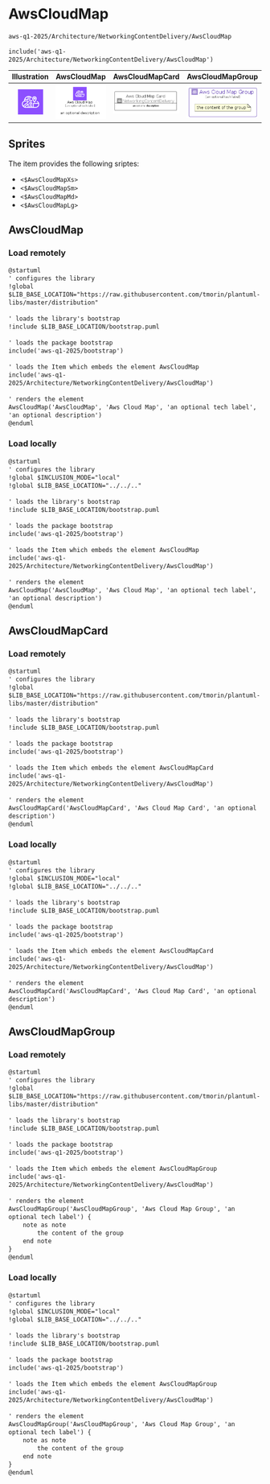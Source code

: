 # AwsCloudMap


```text
aws-q1-2025/Architecture/NetworkingContentDelivery/AwsCloudMap
```

```text
include('aws-q1-2025/Architecture/NetworkingContentDelivery/AwsCloudMap')
```



| Illustration | AwsCloudMap | AwsCloudMapCard | AwsCloudMapGroup |
| :---: | :---: | :---: | :---: |
| ![illustration for Illustration](../../../aws-q1-2025/Architecture/NetworkingContentDelivery/AwsCloudMap.png) | ![illustration for AwsCloudMap](../../../aws-q1-2025/Architecture/NetworkingContentDelivery/AwsCloudMap.Local.png) | ![illustration for AwsCloudMapCard](../../../aws-q1-2025/Architecture/NetworkingContentDelivery/AwsCloudMapCard.Local.png) | ![illustration for AwsCloudMapGroup](../../../aws-q1-2025/Architecture/NetworkingContentDelivery/AwsCloudMapGroup.Local.png) |



## Sprites
The item provides the following sriptes:

- `<$AwsCloudMapXs>`
- `<$AwsCloudMapSm>`
- `<$AwsCloudMapMd>`
- `<$AwsCloudMapLg>`





## AwsCloudMap

### Load remotely
```plantuml
@startuml
' configures the library
!global $LIB_BASE_LOCATION="https://raw.githubusercontent.com/tmorin/plantuml-libs/master/distribution"

' loads the library's bootstrap
!include $LIB_BASE_LOCATION/bootstrap.puml

' loads the package bootstrap
include('aws-q1-2025/bootstrap')

' loads the Item which embeds the element AwsCloudMap
include('aws-q1-2025/Architecture/NetworkingContentDelivery/AwsCloudMap')

' renders the element
AwsCloudMap('AwsCloudMap', 'Aws Cloud Map', 'an optional tech label', 'an optional description')
@enduml
```

### Load locally
```plantuml
@startuml
' configures the library
!global $INCLUSION_MODE="local"
!global $LIB_BASE_LOCATION="../../.."

' loads the library's bootstrap
!include $LIB_BASE_LOCATION/bootstrap.puml

' loads the package bootstrap
include('aws-q1-2025/bootstrap')

' loads the Item which embeds the element AwsCloudMap
include('aws-q1-2025/Architecture/NetworkingContentDelivery/AwsCloudMap')

' renders the element
AwsCloudMap('AwsCloudMap', 'Aws Cloud Map', 'an optional tech label', 'an optional description')
@enduml
```

## AwsCloudMapCard

### Load remotely
```plantuml
@startuml
' configures the library
!global $LIB_BASE_LOCATION="https://raw.githubusercontent.com/tmorin/plantuml-libs/master/distribution"

' loads the library's bootstrap
!include $LIB_BASE_LOCATION/bootstrap.puml

' loads the package bootstrap
include('aws-q1-2025/bootstrap')

' loads the Item which embeds the element AwsCloudMapCard
include('aws-q1-2025/Architecture/NetworkingContentDelivery/AwsCloudMap')

' renders the element
AwsCloudMapCard('AwsCloudMapCard', 'Aws Cloud Map Card', 'an optional description')
@enduml
```

### Load locally
```plantuml
@startuml
' configures the library
!global $INCLUSION_MODE="local"
!global $LIB_BASE_LOCATION="../../.."

' loads the library's bootstrap
!include $LIB_BASE_LOCATION/bootstrap.puml

' loads the package bootstrap
include('aws-q1-2025/bootstrap')

' loads the Item which embeds the element AwsCloudMapCard
include('aws-q1-2025/Architecture/NetworkingContentDelivery/AwsCloudMap')

' renders the element
AwsCloudMapCard('AwsCloudMapCard', 'Aws Cloud Map Card', 'an optional description')
@enduml
```

## AwsCloudMapGroup

### Load remotely
```plantuml
@startuml
' configures the library
!global $LIB_BASE_LOCATION="https://raw.githubusercontent.com/tmorin/plantuml-libs/master/distribution"

' loads the library's bootstrap
!include $LIB_BASE_LOCATION/bootstrap.puml

' loads the package bootstrap
include('aws-q1-2025/bootstrap')

' loads the Item which embeds the element AwsCloudMapGroup
include('aws-q1-2025/Architecture/NetworkingContentDelivery/AwsCloudMap')

' renders the element
AwsCloudMapGroup('AwsCloudMapGroup', 'Aws Cloud Map Group', 'an optional tech label') {
    note as note
        the content of the group
    end note
}
@enduml
```

### Load locally
```plantuml
@startuml
' configures the library
!global $INCLUSION_MODE="local"
!global $LIB_BASE_LOCATION="../../.."

' loads the library's bootstrap
!include $LIB_BASE_LOCATION/bootstrap.puml

' loads the package bootstrap
include('aws-q1-2025/bootstrap')

' loads the Item which embeds the element AwsCloudMapGroup
include('aws-q1-2025/Architecture/NetworkingContentDelivery/AwsCloudMap')

' renders the element
AwsCloudMapGroup('AwsCloudMapGroup', 'Aws Cloud Map Group', 'an optional tech label') {
    note as note
        the content of the group
    end note
}
@enduml
```


